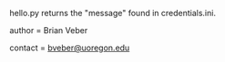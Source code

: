 hello.py returns the "message" found in credentials.ini.

author = Brian Veber

contact = bveber@uoregon.edu
